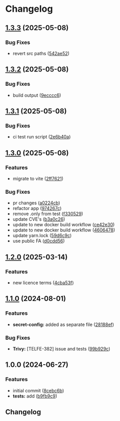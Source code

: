 # Changelog

## [1.3.3](https://github.com/telicent-oss/telicent-paralog/compare/v1.3.2...v1.3.3) (2025-05-08)


### Bug Fixes

* revert src paths ([542ae52](https://github.com/telicent-oss/telicent-paralog/commit/542ae52cf2bf1b1718f88b0f2d7a5ad56ced6f46))

## [1.3.2](https://github.com/telicent-oss/telicent-paralog/compare/v1.3.1...v1.3.2) (2025-05-08)


### Bug Fixes

* build output ([9ecccc6](https://github.com/telicent-oss/telicent-paralog/commit/9ecccc657ca628537483ba38dfbfc02ada5d1b59))

## [1.3.1](https://github.com/telicent-oss/telicent-paralog/compare/v1.3.0...v1.3.1) (2025-05-08)


### Bug Fixes

* ci test run script ([2e6b40a](https://github.com/telicent-oss/telicent-paralog/commit/2e6b40a32b2c81d84942d8d04aaf369478058988))

## [1.3.0](https://github.com/telicent-oss/telicent-paralog/compare/v1.2.0...v1.3.0) (2025-05-08)


### Features

* migrate to vite ([2ff7621](https://github.com/telicent-oss/telicent-paralog/commit/2ff76216c65d4461f18e37ceb28a9e9389731a1e))


### Bug Fixes

* pr changes ([a0224cb](https://github.com/telicent-oss/telicent-paralog/commit/a0224cb2061c07b813bd5c452da8500267704288))
* refactor app ([974267c](https://github.com/telicent-oss/telicent-paralog/commit/974267c1451e31d2d406fd36ed79a75b86fd7249))
* remove .only from test ([f330529](https://github.com/telicent-oss/telicent-paralog/commit/f3305293dda6fd62ff8ab199a06cc592fb7034be))
* update CVE's ([b3a0c26](https://github.com/telicent-oss/telicent-paralog/commit/b3a0c261cd3c59a8eff1f2f4ab2303ad9c95a33c))
* update to new docker build workflow ([ce42e30](https://github.com/telicent-oss/telicent-paralog/commit/ce42e3019af7e1e82b32b6589a5fea33f788f96d))
* update to new docker build workflow ([4606478](https://github.com/telicent-oss/telicent-paralog/commit/46064783e262347ac92356ed0444dfcb3e91c9f5))
* update yarn.lock ([59d6c9c](https://github.com/telicent-oss/telicent-paralog/commit/59d6c9c660547997aab6ab0b54d4756e093b3a15))
* use public FA ([d0cdd56](https://github.com/telicent-oss/telicent-paralog/commit/d0cdd56b140d2f84a33c92089ea4977e339f0163))

## [1.2.0](https://github.com/telicent-oss/telicent-paralog/compare/v1.1.0...v1.2.0) (2025-03-14)


### Features

* new licence terms ([4cba53f](https://github.com/telicent-oss/telicent-paralog/commit/4cba53f6ab316e7e073d9bdc9dfa949a2454926c))

## [1.1.0](https://github.com/telicent-oss/telicent-paralog/compare/v1.0.0...v1.1.0) (2024-08-01)


### Features

* **secret-config:** added as separate file ([28188ef](https://github.com/telicent-oss/telicent-paralog/commit/28188efd37edfbe9b33e728d2ee12a285371c70f))


### Bug Fixes

* **Trivy:** [TELFE-382] issue and tests ([99b929c](https://github.com/telicent-oss/telicent-paralog/commit/99b929c491064d8819994546c052387449f17f9f))

## 1.0.0 (2024-06-27)


### Features

* initial commit ([8cebc6b](https://github.com/telicent-oss/telicent-paralog/commit/8cebc6b6e815def905e6d945e27d2ee9c7d2ee9a))
* **tests:** add ([b9fb9c9](https://github.com/telicent-oss/telicent-paralog/commit/b9fb9c905a5bad2e798cc73640d1751070d67bd2))

## Changelog
